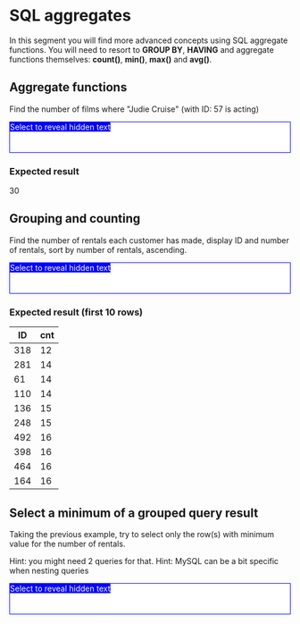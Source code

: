 SQL aggregates
==============

In this segment you will find more advanced concepts using SQL aggregate functions.
You will need to resort to <strong>GROUP BY</strong>, <strong>HAVING</strong> and
aggregate functions themselves: <strong>count()</strong>, <strong>min()</strong>,
<strong>max()</strong> and <strong>avg()</strong>.

<style type="text/css">
	.hidden {
		color: white;
		background-color: white;
		border: solid blue 1px;
		padding-top: 20px;
		position: relative;
	}
	.hidden::before {
		content: "Select to reveal hidden text";
		background-color: blue;
		display: block;
		position: absolute;
		top: 0;
		left: 0;
	}
</style>

Aggregate functions
-------------------
 
Find the number of films where "Judie Cruise" (with ID: 57 is acting)

<div class="hidden">
   select count(*) from sakila.film_actor fa, sakila.film f where fa.actor_id=57 and fa.film_id=f.film_id;
</div>

### Expected result

30

Grouping and counting
---------------------

Find the number of rentals each customer has made, display ID and number of rentals,
sort by number of rentals, ascending.

<div class="hidden">
	SELECT customer_id as ID, count(*) as cnt FROM sakila.rental GROUP BY customer_id ORDER BY cnt;
</div>

### Expected result (first 10 rows)

<table>
	<thead>
		<tr>
			<th>ID</th>
			<th>cnt</th>
		</tr>
	</thead>
	<tbody>
		<tr>
			<td>318</td>
			<td>12</td>
		</tr>
		<tr>
			<td>281</td>
			<td>14</td>
		</tr>
		<tr>
			<td>61</td>
			<td>14</td>
		</tr>
		<tr>
			<td>110</td>
			<td>14</td>
		</tr>
		<tr>
			<td>136</td>
			<td>15</td>
		</tr>
		<tr>
			<td>248</td>
			<td>15</td>
		</tr>
		<tr>
			<td>492</td>
			<td>16</td>
		</tr>
		<tr>
			<td>398</td>
			<td>16</td>
		</tr>
		<tr>
			<td>464</td>
			<td>16</td>
		</tr>
		<tr>
			<td>164</td>
			<td>16</td>
		</tr>
	</tbody>
</table>

Select a minimum of a grouped query result
------------------------------------------

Taking the previous example, try to select only the row(s) with minimum value for
the number of rentals.

Hint: you might need 2 queries for that.
Hint: MySQL can be a bit specific when nesting queries

<div class="hidden">
	SELECT customer_id, min(cnt) FROM (SELECT customer_id, count(*) as cnt FROM sakila.rental group by customer_id order by cnt) as q1;
</div>

 








